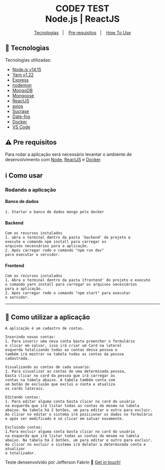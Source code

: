 <h1 align="center">
    CODE7 TEST <br />
    Node.js | ReactJS
</h1>

<p align="center">
  <a href="#rocket-technologies">Tecnologias</a>&nbsp;&nbsp;&nbsp;|&nbsp;&nbsp;&nbsp;
  <a href="#warning-prerequisites">Pre requisitos</a>&nbsp;&nbsp;&nbsp;|&nbsp;&nbsp;&nbsp;
  <a href="#information_source-how-to-use">How To Use</a>
</p>

## :rocket: Tecnologias
Tecnologias utilizadas:

-  [Node.js v14.15][nodejs]
-  [Yarn v1.22][yarn]
-  [Express](https://expressjs.com/)
-  [nodemon](https://github.com/remy/nodemon)
-  [MongoDB](https://mongodb.com)
-  [Mongoose](https://mongoosejs.com/)
-  [ReactJS](https://reactjs.org/)
-  [axios](https://github.com/axios/axios)
-  [Sucrase](https://www.npmjs.com/package/sucrase)
-  [Date-fns](https://date-fns.org/docs/Getting-Started#installation)
-  [Docker](https://www.docker.com/get-started)
-  [VS Code][vc]

## :warning: Pre requisitos

Para rodar a aplicação será necessário levantar o ambiente de desenvolvimento com [Node][nodejs], [ReactJS](https://reactjs.org/) e [Docker](https://www.docker.com/get-started).
  
## :information_source: Como usar

<h3>Rodando a aplicação</h3>

<h4>Banco de dados</h4>

	1. Startar o banco de dados mongo pelo docker

<h4>Backend</h4>

	Com os recursos instalados
	1. abra o terminal dentro da pasta 'backend' do projeto e 
	execute o comando npm install para carregar os 
	arquivos necessários para a aplicação. 
	2. Após carregar rode o comando "npm run dev" 
	para executar o servidor.

<h4>Frontend</h4>

	Com os recursos instalados
	1. Abra o terminal dentro da pasta 1frontend' do projeto e execute 
	o comando yarn install para carregar os arquivos necessários 
	para a aplicação. 
	2. Após carregar rode o comando "npm start" para executar 
	o servidor.
---

## :memo: Como utilizar a aplicação 
	
	A aplicação é um cadastro de contas.
	
	Inserindo novas contas:
	1. Para inserir uma nova conta basta preencher o formulário
	e clicar em salvar, isso irá criar um Card na lateral 
	esquerda totalizando todas as contas dessa pessoa e 
	também irá mostrar na tabela todas as contas da pessoa 
	cadastrada.
	
	Visualizando as contas de cada usuario:
	1. Para visualizar as contas de uma determinada pessoa, 
	basta clicar no card da pessoa que irá carregar as 
	contas na tabela abaixo. A tabela também conta com 
	um botão de exclusão que exclui a conta e atualiza 
	os cards laterais.
	
	Editando contas:
	1. Para editar alguma conta basta clicar no card do usuário
	na esquerda que irá listar todas as contas do mesmo na tabela
	abaixo. Na tabela há 2 botões, um para editar e outro para excluir.
	Ao clicar no editar o sistema irá posicionar os dados no formulário
	e após ser modificado é só clicar em salvar novamente.
	
	Excluindo contas:
	1.Para excluir alguma conta basta clicar no card do usuário
	na esquerda que irá listar todas as contas do mesmo na tabela
	abaixo. Na tabela há 2 botões, um para editar e outro para excluir.
	Ao clicar no excluir o sistema irá deletar a determinada conta e atualizar
	o totalizador.


Teste densenvolvido por Jefferson Fabrin :wave: [Get in touch!](https://www.linkedin.com/in/jeffersonfabrin/)

[nodejs]: https://nodejs.org/
[yarn]: https://yarnpkg.com/
[vc]: https://code.visualstudio.com/
[vceditconfig]: https://marketplace.visualstudio.com/items?itemName=EditorConfig.EditorConfig
[vceslint]: https://marketplace.visualstudio.com/items?itemName=dbaeumer.vscode-eslint
